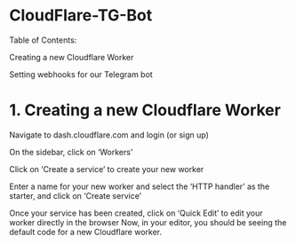 # CloudFlare-TG-Bot
Table of Contents:

Creating a new Cloudflare Worker

Setting webhooks for our Telegram bot

# 1. Creating a new Cloudflare Worker

Navigate to dash.cloudflare.com and login (or sign up)

On the sidebar, click on ‘Workers’

Click on ‘Create a service’ to create your new worker

Enter a name for your new worker and select the ‘HTTP handler’ as the starter, and click on ‘Create service’

Once your service has been created, click on ‘Quick Edit’ to edit your worker directly in the browser
Now, in your editor, you should be seeing the default code for a new Cloudflare worker.

